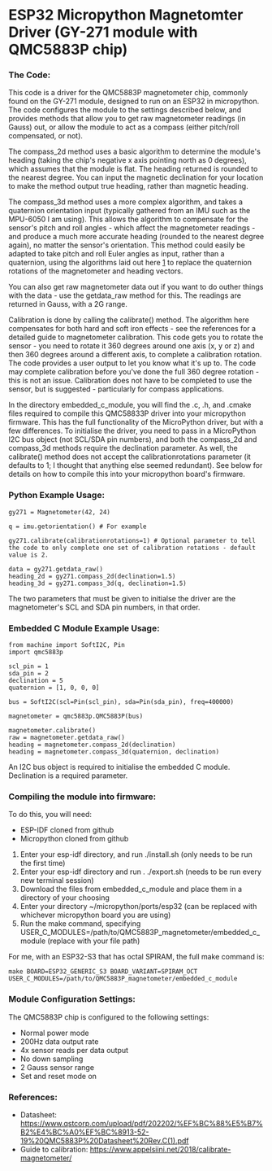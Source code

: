 # ESP32 Micropython Magnetomter Driver (GY-271 module with QMC5883P chip) #

### The Code: ### 

This code is a driver for the QMC5883P magnetometer chip, commonly found on the GY-271 module, designed to run on an ESP32 in micropython. The code configures the module to the settings described below, and provides methods that allow you to get raw magnetometer readings (in Gauss) out, or allow the module to act as a compass (either pitch/roll compensated, or not).

The compass_2d method uses a basic algorithm to determine the module's heading (taking the chip's negative x axis pointing north as 0 degrees), which assumes that the module is flat. The heading returned is rounded to the nearest degree. You can input the magnetic declination for your location to make the method output true heading, rather than magnetic heading.

The compass_3d method uses a more complex algorithm, and takes a quaternion orientation input (typically gathered from an IMU such as the MPU-6050 I am using). This allows the algorithm to compensate for the sensor's pitch and roll angles - which affect the magnetometer readings - and produce a much more accurate heading (rounded to the nearest degree again), no matter the sensor's orientation. This method could easily be adapted to take pitch and roll Euler angles as input, rather than a quaternion, using the algorithms laid out here [1] to replace the quaternion rotations of the magnetometer and heading vectors.

You can also get raw magnetometer data out if you want to do outher things with the data - use the getdata_raw method for this. The readings are returned in Gauss, with a 2G range.

Calibration is done by calling the calibrate() method. The algorithm here compensates for both hard and soft iron effects - see the references for a detailed guide to magnetometer calibration. This code gets you to rotate the sensor - you need to rotate it 360 degrees around one axis (x, y or z) and then 360 degrees around a different axis, to complete a calibration rotation. The code provides a user output to let you know what it's up to. The code may complete calibration before you've done the full 360 degree rotation - this is not an issue. Calibration does not have to be completed to use the sensor, but is suggested - particularly for compass applications.

In the directory embedded_c_module, you will find the .c, .h, and .cmake files required to compile this QMC58833P driver into your micropython firmware. This has the full functionality of the MicroPython driver, but with a few differences. To initialise the driver, you need to pass in a MicroPython I2C bus object (not SCL/SDA pin numbers), and both the compass_2d and compass_3d methods require the declination parameter. As well, the calibrate() method does not accept the calibrationrotations parameter (it defaults to 1; I thought that anything else seemed redundant). See below for details on how to compile this into your micropython board's firmware.

### Python Example Usage: ###

```python3
gy271 = Magnetometer(42, 24)

q = imu.getorientation() # For example

gy271.calibrate(calibrationrotations=1) # Optional parameter to tell the code to only complete one set of calibration rotations - default value is 2.

data = gy271.getdata_raw()
heading_2d = gy271.compass_2d(declination=1.5)
heading_3d = gy271.compass_3d(q, declination=1.5)
```

The two parameters that must be given to initialse the driver are the magnetometer's SCL and SDA pin numbers, in that order.

### Embedded C Module Example Usage: ###

```python3
from machine import SoftI2C, Pin
import qmc5883p

scl_pin = 1
sda_pin = 2
declination = 5
quaternion = [1, 0, 0, 0]

bus = SoftI2C(scl=Pin(scl_pin), sda=Pin(sda_pin), freq=400000)

magnetometer = qmc5883p.QMC5883P(bus)

magnetometer.calibrate()
raw = magnetometer.getdata_raw()
heading = magnetometer.compass_2d(declination)
heading = magnetometer.compass_3d(quaternion, declination)
```

An I2C bus object is required to initialise the embedded C module. Declination is a required parameter.

### Compiling the module into firmware: ###

To do this, you will need:
 - ESP-IDF cloned from github
 - Micropython cloned from github

1. Enter your esp-idf directory, and run ./install.sh (only needs to be run the first time)
2. Enter your esp-idf directory and run . ./export.sh (needs to be run every new terminal session)
3. Download the files from embedded_c_module and place them in a directory of your choosing
4. Enter your directory ~/micropython/ports/esp32 (can be replaced with whichever micropython board you are using)
5. Run the make command, specifying USER_C_MODULES=/path/to/QMC5883P_magnetometer/embedded_c_module (replace with your file path)

For me, with an ESP32-S3 that has octal SPIRAM, the full make command is:
```
make BOARD=ESP32_GENERIC_S3 BOARD_VARIANT=SPIRAM_OCT USER_C_MODULES=/path/to/QMC5883P_magnetometer/embedded_c_module
```

### Module Configuration Settings: ###

The QMC5883P chip is configured to the following settings:
 - Normal power mode
 - 200Hz data output rate
 - 4x sensor reads per data output
 - No down sampling
 - 2 Gauss sensor range
 - Set and reset mode on

### References: ###

 - Datasheet: <https://www.qstcorp.com/upload/pdf/202202/%EF%BC%88%E5%B7%B2%E4%BC%A0%EF%BC%8913-52-19%20QMC5883P%20Datasheet%20Rev.C(1).pdf>
 - Guide to calibration: <https://www.appelsiini.net/2018/calibrate-magnetometer/>
 
[1]: <http://www.brokking.net/YMFC-32/YMFC-32_document_1.pdf>